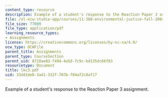 ```yaml
---
content_type: resource
description: Example of a student's response to the Reaction Paper 3 assignment.
file: /ol-ocw-studio-app/courses/11-368-environmental-justice-fall-2004/33dd1de63ad1332f707bf04af2c0af17_lkc3.pdf
file_size: 77009
file_type: application/pdf
learning_resource_types:
- Assignments
license: https://creativecommons.org/licenses/by-nc-sa/4.0/
ocw_type: OCWFile
parent_title: Assignments
parent_type: CourseSection
parent_uid: 8718ae83-f494-4a5d-7c9c-bd135dc66f83
resourcetype: Document
title: lkc3.pdf
uid: 33dd1de6-3ad1-332f-707b-f04af2c0af17
---
```

Example of a student's response to the Reaction Paper 3 assignment.